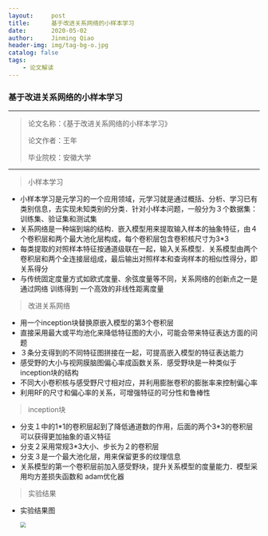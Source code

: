 ```yaml
---
layout:     post
title:      基于改进关系网络的小样本学习
date:       2020-05-02
author:     Jinming Qiao
header-img: img/tag-bg-o.jpg
catalog: false
tags:
    - 论文解读
---
```

### 基于改进关系网络的小样本学习 ###

---

> 论文名称：《基于改进关系网络的小样本学习》
>
> 论文作者：王年
>
> 毕业院校：安徽大学

---



> 小样本学习

- 小样本学习是元学习的一个应用领域，元学习就是通过概括、分析、学习已有类别信息，去实现未知类别的分类．针对小样本问题，一般分为３个数据集：训练集、验证集和测试集
- 关系网络是一种端到端的结构．嵌入模型用来提取输入样本的抽象特征，由４个卷积层和两个最大池化层构成，每个卷积层包含卷积核尺寸为3*3
- 每类提取的对照样本特征按通道级联在一起，输入关系模型．关系模型由两个卷积层和两个全连接层组成，最后输出对照样本和查询样本的相似性得分，即关系得分
- 与传统固定度量方式如欧式度量、余弦度量等不同，关系网络的创新点之一是通过网络 训练得到 一个高效的非线性距离度量



> 改进关系网络

- 用一个inception块替换原嵌入模型的第3个卷积层
- 直接采用最大或平均池化来降低特征图的大小，可能会带来特征表达方面的问题
- ３条分支得到的不同特征图拼接在一起，可提高嵌入模型的特征表达能力
- 感受野的大小与视网膜脑图偏心率成函数关系．感受野块是一种类似于inception块的结构
- 不同大小卷积核与感受野尺寸相对应，并利用膨胀卷积的膨胀率来控制偏心率
- 利用RF的尺寸和偏心率的关系，可增强特征的可分性和鲁棒性



> inception块

- 分支１中的1\*1的卷积层起到了降低通道数的作用，后面的两个3*3的卷积层可以获得更加抽象的语义特征
- 分支２采用常规3*3大小、步长为２的卷积层
- 分支３是一个最大池化层，用来保留更多的纹理信息
- 关系模型的第一个卷积层前加入感受野块，提升关系模型的度量能力．模型采用均方差损失函数和 adam优化器



> 实验结果

- 实验结果图

  <img src="https://qiaojinming.github.io/pic\045_实验结果图.png" style="zoom:67%;" />
